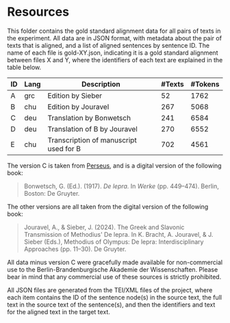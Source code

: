 # Resources

This folder contains the gold standard alignment data for all pairs of texts in the experiment. 
All data are in JSON format, with metadata about the pair of texts that is aligned, and a list 
of aligned sentences by sentence ID. The name of each file is gold-XY.json, indicating it is
a gold standard alignment between files X and Y, where the identifiers of each text are explained
in the table below.

| ID | Lang | Description                               | #Texts | #Tokens |
|----|------|-------------------------------------------|--------|---------|
| A  | grc  | Edition by Sieber                         | 52     | 1762    |
| B  | chu  | Edition by Jouravel                       | 267    | 5068    |
| C  | deu  | Translation by Bonwetsch                  | 241    | 6584    |
| D  | deu  | Translation of B by Jouravel              | 270    | 6552    |
| E  | chu  | Transcription of manuscript used for B    | 702    | 4561    |

The version C is taken from [Perseus](https://scaife.perseus.org/reader/urn:cts:greekLit:tlg2959.tlg004.opp-ger1:1.1-1.2/), and is a digital version of the following book:

> Bonwetsch, G. (Ed.). (1917). _De lepra._ In *Werke* (pp. 449–474). Berlin, Boston: De Gruyter.

The other versions are all taken from the digital version of the following book:

> Jouravel, A., & Sieber, J. (2024). The Greek and Slavonic Transmission of Methodius' De lepra. In K. Bracht, A. Jouravel, & J. Sieber (Eds.), Methodius of Olympus: De lepra: Interdisciplinary Approaches (pp. 11–30). De Gruyter.  


All data minus version C were gracefully made available for non-commercial use to the Berlin-Brandenburgische Akademie der Wissenschaften.
Please bear in mind that any commercial use of these sources is strictly prohibited.

All JSON files are generated from the TEI/XML files of the project, where each item contains
the ID of the sentence node(s) in the source text, the full text in the source text of the 
sentence(s), and then the identifiers and text for the aligned text in the target text.
